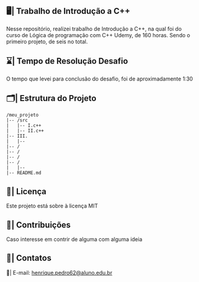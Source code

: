 ## 🖥️| Trabalho de Introdução a C++
   
  Nesse repositório, realizei trabalho de Introdução a C++, na qual foi do curso de Lógica de programação com C++ Udemy, de 160 horas. Sendo o primeiro projeto, de seis no total.

## ⌛| Tempo de Resolução Desafio

 O tempo que levei para conclusão do desafio, foi de aproximadamente 1:30

## 🗂️| Estrutura do Projeto

   ```
/meu_projeto
|-- /src
|   |-- I.c++
|   |-- II.c++
|-- III.
|   |-- 
|-- /
|-- /
|-- /
|-- /
|   |-- 
|-- README.md

   ```

## 📑| Licença 

Este projeto está sobre à licença MIT

## 👥| Contribuições 

   Caso interesse em contrir de alguma com alguma ideia

## 📩| Contatos

  📧| E-mail: henrique.pedro62@aluno.edu.br


   
